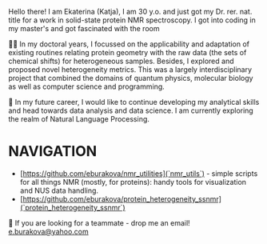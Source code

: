 Hello there! I am Ekaterina (Katja), I am 30 y.o. and just got my Dr. rer. nat. title for a work in solid-state protein NMR spectroscopy. 
I got into coding in my master's and got fascinated with the room 

👩‍🎓 In my doctoral years, I focussed on the applicability and adaptation of existing routines relating protein geometry with the raw data (the sets of chemical shifts) for heterogeneous samples. Besides, I explored and proposed novel heterogeneity metrics. 
This was a largely interdisciplinary project that combined the domains of quantum physics, molecular biology as well as computer science and programming.

🌱 In my future career, I would like to continue developing my analytical skills and head towards data analysis and data science. I am currently exploring the realm of Natural Language Processing.

# NAVIGATION

- [https://github.com/eburakova/nmr_utilities](`nmr_utils`) - simple scripts for all things NMR (mostly, for proteins): handy tools for visualization and NUS data handling. 
- [https://github.com/eburakova/protein_heterogeneity_ssnmr](`protein_heterogeneity_ssnmr`)

📨 If you are looking for a teammate - drop me an email! e.burakova@yahoo.com

<!---
eburakova/eburakova is a ✨ special ✨ repository because its `README.md` (this file) appears on your GitHub profile.
You can click the Preview link to take a look at your changes.
--->

